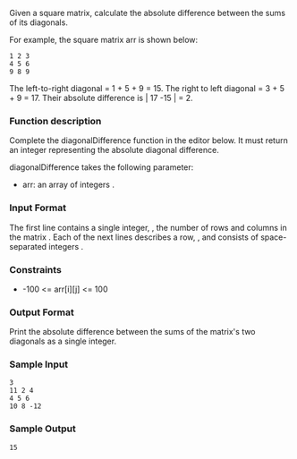 Given a square matrix, calculate the absolute difference between the sums of its diagonals.

For example, the square matrix arr  is shown below:

```
1 2 3
4 5 6
9 8 9  
```

The left-to-right diagonal = 1 + 5 + 9 = 15. The right to left diagonal = 3 + 5 + 9 = 17. Their absolute difference is | 17 -15 | = 2.

### Function description

Complete the diagonalDifference function in the editor below. It must return an integer representing the absolute diagonal difference.

diagonalDifference takes the following parameter:

* arr: an array of integers .

### Input Format

The first line contains a single integer, , the number of rows and columns in the matrix . 
Each of the next  lines describes a row, , and consists of  space-separated integers .

### Constraints

* -100 <= arr[i][j] <= 100

### Output Format

Print the absolute difference between the sums of the matrix's two diagonals as a single integer.

### Sample Input

```
3
11 2 4
4 5 6
10 8 -12
```

### Sample Output

```
15
```